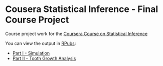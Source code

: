 # Cousera Statistical Inference  - Final Course Project

Course project work for the [Coursera Course on Statistical Inference](https://www.coursera.org/learn/statistical-inference/home)

You can view the output in [RPubs](https://rpubs.com): 

* [Part I - Simulation](https://rpubs.com/deduced/222506)
* [Part II - Tooth Growth Analysis](http://rpubs.com/deduced/222580)



